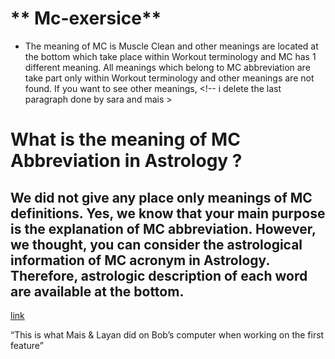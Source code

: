 # ** Mc-exersice**

- The meaning of MC is Muscle Clean and other meanings are located at the bottom which take place within Workout terminology and MC has 1 different meaning. All meanings which belong to MC abbreviation are take part only within Workout terminology and other meanings are not found. If you want to see other meanings, <!-- i delete the last paragraph  done by sara and mais >

<!-- Nour & Sara from Nour Laptop -->
<!-- Unless there are 1 different meanings MC abbreviation at the bottom, please search again by typing question structures such as “what does MC mean in Workout, the meaning of MC in Workout”. Besides, you can search by typing MC in the search box which is found our website.* -->

# What is the meaning of MC Abbreviation in Astrology ?

## We did not give any place only meanings of MC definitions. Yes, we know that your main purpose is the explanation of MC abbreviation. However, we thought, you can consider the astrological information of MC acronym in Astrology. Therefore, astrologic description of each word are available at the bottom.

[link](https://acronym24.com/mc-meaning-in-workout/)

“This is what Mais & Layan did on Bob’s computer when working on the first feature”